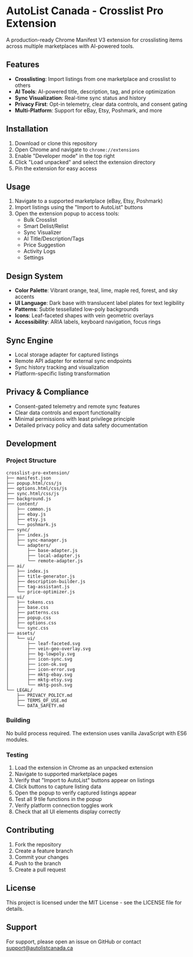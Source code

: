 # AutoList Canada - Crosslist Pro Extension

A production-ready Chrome Manifest V3 extension for crosslisting items across multiple marketplaces with AI-powered tools.

## Features

- **Crosslisting**: Import listings from one marketplace and crosslist to others
- **AI Tools**: AI-powered title, description, tag, and price optimization
- **Sync Visualization**: Real-time sync status and history
- **Privacy First**: Opt-in telemetry, clear data controls, and consent gating
- **Multi-Platform**: Support for eBay, Etsy, Poshmark, and more

## Installation

1. Download or clone this repository
2. Open Chrome and navigate to `chrome://extensions`
3. Enable "Developer mode" in the top right
4. Click "Load unpacked" and select the extension directory
5. Pin the extension for easy access

## Usage

1. Navigate to a supported marketplace (eBay, Etsy, Poshmark)
2. Import listings using the "Import to AutoList" buttons
3. Open the extension popup to access tools:
   - Bulk Crosslist
   - Smart Delist/Relist
   - Sync Visualizer
   - AI Title/Description/Tags
   - Price Suggestion
   - Activity Logs
   - Settings

## Design System

- **Color Palette**: Vibrant orange, teal, lime, maple red, forest, and sky accents
- **UI Language**: Dark base with translucent label plates for text legibility
- **Patterns**: Subtle tessellated low-poly backgrounds
- **Icons**: Leaf-faceted shapes with vein geometric overlays
- **Accessibility**: ARIA labels, keyboard navigation, focus rings

## Sync Engine

- Local storage adapter for captured listings
- Remote API adapter for external sync endpoints
- Sync history tracking and visualization
- Platform-specific listing transformation

## Privacy & Compliance

- Consent-gated telemetry and remote sync features
- Clear data controls and export functionality
- Minimal permissions with least privilege principle
- Detailed privacy policy and data safety documentation

## Development

### Project Structure

```
crosslist-pro-extension/
├── manifest.json
├── popup.html/css/js
├── options.html/css/js
├── sync.html/css/js
├── background.js
├── content/
│   ├── common.js
│   ├── ebay.js
│   ├── etsy.js
│   └── poshmark.js
├── sync/
│   ├── index.js
│   ├── sync-manager.js
│   └── adapters/
│       ├── base-adapter.js
│       ├── local-adapter.js
│       └── remote-adapter.js
├── ai/
│   ├── index.js
│   ├── title-generator.js
│   ├── description-builder.js
│   ├── tag-assistant.js
│   └── price-optimizer.js
├── ui/
│   ├── tokens.css
│   ├── base.css
│   ├── patterns.css
│   ├── popup.css
│   ├── options.css
│   └── sync.css
├── assets/
│   └── ui/
│       ├── leaf-faceted.svg
│       ├── vein-geo-overlay.svg
│       ├── bg-lowpoly.svg
│       ├── icon-sync.svg
│       ├── icon-ok.svg
│       ├── icon-error.svg
│       ├── mktg-ebay.svg
│       ├── mktg-etsy.svg
│       └── mktg-posh.svg
└── LEGAL/
    ├── PRIVACY_POLICY.md
    ├── TERMS_OF_USE.md
    └── DATA_SAFETY.md
```

### Building

No build process required. The extension uses vanilla JavaScript with ES6 modules.

### Testing

1. Load the extension in Chrome as an unpacked extension
2. Navigate to supported marketplace pages
3. Verify that "Import to AutoList" buttons appear on listings
4. Click buttons to capture listing data
5. Open the popup to verify captured listings appear
6. Test all 9 tile functions in the popup
7. Verify platform connection toggles work
8. Check that all UI elements display correctly

## Contributing

1. Fork the repository
2. Create a feature branch
3. Commit your changes
4. Push to the branch
5. Create a pull request

## License

This project is licensed under the MIT License - see the LICENSE file for details.

## Support

For support, please open an issue on GitHub or contact support@autolistcanada.ca
